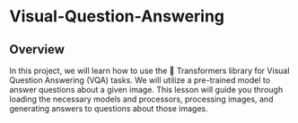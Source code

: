 # Visual-Question-Answering

## Overview
In this project, we will learn how to use the 🤗 Transformers library for Visual Question Answering (VQA) tasks. We will utilize a pre-trained model to answer questions about a given image. This lesson will guide you through loading the necessary models and processors, processing images, and generating answers to questions about those images.

